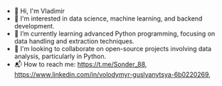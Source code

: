 - 🙋 Hi, I'm Vladimir
- 🧐 I'm interested in data science, machine learning, and backend development.
- 🐍 I’m currently learning advanced Python programming, focusing on data handling and extraction techniques.
- 🤝 I'm looking to collaborate on open-source projects involving data analysis, particularly in Python.
- 📬 How to reach me: https://t.me/Sonder_88, https://www.linkedin.com/in/volodymyr-guslyanytsya-6b0220269,


